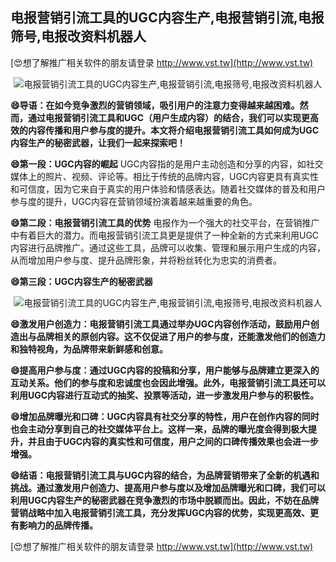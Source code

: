 ## **电报营销引流工具的UGC内容生产,电报营销引流,电报筛号,电报改资料机器人**

[😍想了解推广相关软件的朋友请登录 http://www.vst.tw](http://www.vst.tw)

 <center><img src="https://vst.tw/MP4/tuiguang/png/0.png" alt="电报营销引流工具的UGC内容生产,电报营销引流,电报筛号,电报改资料机器人"></center>

**😄导语：在如今竞争激烈的营销领域，吸引用户的注意力变得越来越困难。然而，通过电报营销引流工具和UGC（用户生成内容）的结合，我们可以实现更高效的内容传播和用户参与度的提升。本文将介绍电报营销引流工具如何成为UGC内容生产的秘密武器，让我们一起来探索吧！**

**😄第一段：UGC内容的崛起**
UGC内容指的是用户主动创造和分享的内容，如社交媒体上的照片、视频、评论等。相比于传统的品牌内容，UGC内容更具有真实性和可信度，因为它来自于真实的用户体验和情感表达。随着社交媒体的普及和用户参与度的提升，UGC内容在营销领域扮演着越来越重要的角色。

**😄第二段：电报营销引流工具的优势**
电报作为一个强大的社交平台，在营销推广中有着巨大的潜力。而电报营销引流工具更是提供了一种全新的方式来利用UGC内容进行品牌推广。通过这些工具，品牌可以收集、管理和展示用户生成的内容，从而增加用户参与度、提升品牌形象，并将粉丝转化为忠实的消费者。

**😄第三段：UGC内容生产的秘密武器**

 <center><img src="https://vst.tw/MP4/tuiguang/png/3.png" alt="电报营销引流工具的UGC内容生产,电报营销引流,电报筛号,电报改资料机器人"></center>

**😄激发用户创造力：电报营销引流工具通过举办UGC内容创作活动，鼓励用户创造出与品牌相关的原创内容。这不仅促进了用户的参与度，还能激发他们的创造力和独特视角，为品牌带来新鲜感和创意。**

**😄提高用户参与度：通过UGC内容的投稿和分享，用户能够与品牌建立更深入的互动关系。他们的参与度和忠诚度也会因此增强。此外，电报营销引流工具还可以利用UGC内容进行互动式的抽奖、投票等活动，进一步激发用户参与的积极性。**

**😄增加品牌曝光和口碑：UGC内容具有社交分享的特性，用户在创作内容的同时也会主动分享到自己的社交媒体平台上。这样一来，品牌的曝光度会得到极大提升，并且由于UGC内容的真实性和可信度，用户之间的口碑传播效果也会进一步增强。**

**😄结语：电报营销引流工具与UGC内容的结合，为品牌营销带来了全新的机遇和挑战。通过激发用户创造力、提高用户参与度以及增加品牌曝光和口碑，我们可以利用UGC内容生产的秘密武器在竞争激烈的市场中脱颖而出。因此，不妨在品牌营销战略中加入电报营销引流工具，充分发挥UGC内容的优势，实现更高效、更有影响力的品牌传播。**

[😍想了解推广相关软件的朋友请登录 http://www.vst.tw](http://www.vst.tw)



